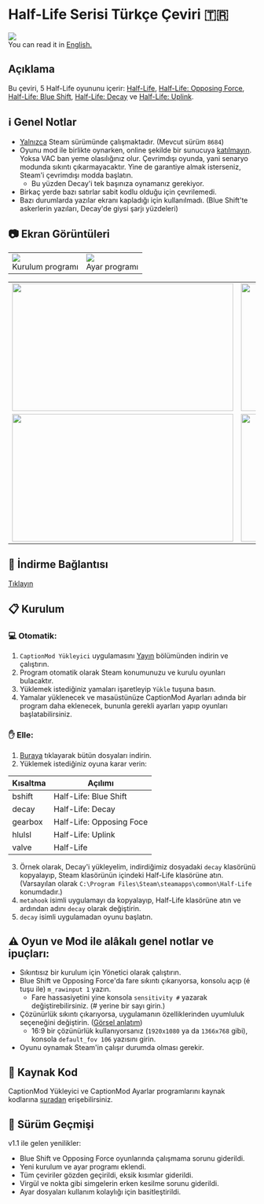 # Half-Life Serisi Türkçe Çeviri :tr:
![](https://i.imgur.com/BEAhVTU.jpg)<br>
You can read it in [English.](ReadMe_EN.md)

## Açıklama
Bu çeviri, 5 Half-Life oyununu içerir:
[Half-Life](https://store.steampowered.com/app/70), [Half-Life: Opposing Force](https://store.steampowered.com/app/50), [Half-Life: Blue Shift](https://store.steampowered.com/app/130), [Half-Life: Decay](https://www.moddb.com/mods/half-life-decay) ve [Half-Life: Uplink](https://www.halflifeuplink.com/hlulsl).

## :information_source: Genel Notlar
* <ins>Yalnızca</ins> Steam sürümünde çalışmaktadır. (Mevcut sürüm `8684`)
* Oyunu mod ile birlikte oynarken, online şekilde bir sunucuya  <ins>katılmayın</ins>. Yoksa VAC ban yeme olasılığınız olur. Çevrimdışı oyunda, yani senaryo modunda sıkıntı çıkarmayacaktır. Yine de garantiye almak isterseniz, Steam'i çevrimdışı modda başlatın.
	* Bu yüzden Decay'i tek başınıza oynamanız gerekiyor.
* Birkaç yerde bazı satırlar sabit kodlu olduğu için çevrilemedi.
* Bazı durumlarda yazılar ekranı kapladığı için kullanılmadı. (Blue Shift'te askerlerin yazıları, Decay'de giysi şarjı yüzdeleri)

## :camera: Ekran Görüntüleri
<table>
<tr>
<td><img src="https://i.imgur.com/DnZ5M9w.png"/><br>Kurulum programı</td>
<td><img src="https://i.imgur.com/ioNmJzP.png"/><br>Ayar programı</td>
</tr>
<tr>
</table>

<table>
<td><img src="https://i.imgur.com/li0tszg.jpg" width="450" height="260" /> </td>
<td><img src="https://i.imgur.com/pB5aYFM.jpg" width="450" height="260" /></td>
</tr>
<tr>
<td><img src="https://i.imgur.com/mp0kDtl.jpg" width="450" height="260" /></td>
<td><img src="https://i.imgur.com/8gKEzvk.jpg" width="450" height="260" /></td>
</tr>
</table>

## :floppy_disk: İndirme Bağlantısı
[Tıklayın](https://github.com/qabRieL99/HalfLifeSerisiTurkce/releases/tag/v1.1)

## :clipboard: Kurulum
### :computer: Otomatik:
1. `CaptionMod Yükleyici` uygulamasını [Yayın](https://github.com/qabRieL99/HalfLifeSerisiTurkce/releases/) bölümünden indirin ve çalıştırın.
2. Program otomatik olarak Steam konumunuzu ve kurulu oyunları bulacaktır.
3. Yüklemek istediğiniz yamaları işaretleyip `Yükle` tuşuna basın.
4. Yamalar yüklenecek ve masaüstünüze CaptionMod Ayarları adında bir program daha eklenecek, bununla gerekli ayarları yapıp oyunları başlatabilirsiniz. 

### :raised_hand: Elle:
1. [Buraya](https://github.com/qabRieL99/HalfLifeSerisiTurkce/archive/v1.1.zip) tıklayarak bütün dosyaları indirin.
2. Yüklemek istediğiniz oyuna karar verin:

|Kısaltma|Açılımı|
|----|----|
|bshift|Half-Life: Blue Shift|
|decay|Half-Life: Decay|
|gearbox|Half-Life: Opposing Foce|
|hlulsl|Half-Life: Uplink|
|valve|Half-Life|

3. Örnek olarak, Decay'i yükleyelim, indirdiğimiz dosyadaki `decay` klasörünü kopyalayıp, Steam klasörünün içindeki Half-Life klasörüne atın. (Varsayılan olarak `C:\Program Files\Steam\steamapps\common\Half-Life` konumdadır.)
4. `metahook` isimli uygulamayı da kopyalayıp, Half-Life klasörüne atın ve ardından adını `decay` olarak değiştirin.
5. `decay` isimli uygulamadan oyunu başlatın.

## :warning: Oyun ve Mod ile alâkalı genel notlar ve ipuçları:
* Sıkıntısız bir kurulum için Yönetici olarak çalıştırın.
* Blue Shift ve Opposing Force'da fare sıkıntı çıkarıyorsa, konsolu açıp (é tuşu ile) `m_rawinput 1` yazın.
	* Fare hassasiyetini yine konsola `sensitivity #` yazarak değiştirebilirsiniz. (# yerine bir sayı girin.)
* Çözünürlük sıkıntı çıkarıyorsa, uygulamanın özelliklerinden uyumluluk seçeneğini değiştirin. ([Görsel anlatım](https://img.donanimhaber.com/upfiles/794792/66454e33-7d67-48fc-b0be-3520d8dc719e.jpeg))
	* 16:9 bir çözünürlük kullanıyorsanız (`1920x1080` ya da `1366x768` gibi), konsola `default_fov 106` yazısını girin.
* Oyunu oynamak Steam'in çalışır durumda olması gerekir.

## :memo: Kaynak Kod
CaptionMod Yükleyici ve CaptionMod Ayarlar programlarını kaynak kodlarına [şuradan](https://github.com/qabRieL99/CaptionModTools) erişebilirsiniz.

## :bookmark_tabs: Sürüm Geçmişi
v1.1 ile gelen yenilikler:
- Blue Shift ve Opposing Force oyunlarında çalışmama sorunu giderildi.
- Yeni kurulum ve ayar programı eklendi.
- Tüm çeviriler gözden geçirildi, eksik kısımlar giderildi.
- Virgül ve nokta gibi simgelerin erken kesilme sorunu giderildi.
- Ayar dosyaları kullanım kolaylığı için basitleştirildi.
